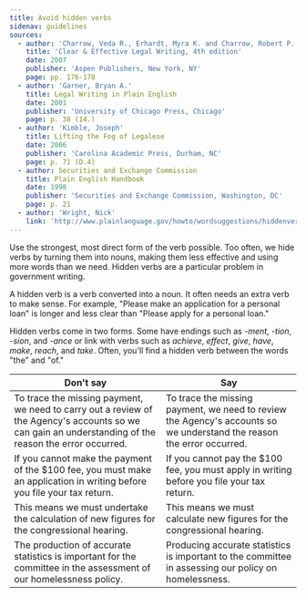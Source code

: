 ```yaml
---
title: Avoid hidden verbs
sidenav: guidelines
sources:
  - author: 'Charrow, Veda R., Erhardt, Myra K. and Charrow, Robert P.'
    title: 'Clear & Effective Legal Writing, 4th edition'
    date: 2007
    publisher: 'Aspen Publishers, New York, NY'
    page: pp. 176-178
  - author: 'Garner, Bryan A.'
    title: Legal Writing in Plain English
    date: 2001
    publisher: 'University of Chicago Press, Chicago'
    page: p. 38 (14.)
  - author: 'Kimble, Joseph'
    title: Lifting the Fog of Legalese
    date: 2006
    publisher: 'Carolina Academic Press, Durham, NC'
    page: p. 71 (D.4)
  - author: Securities and Exchange Commission
    title: Plain English Handbook
    date: 1998
    publisher: 'Securities and Exchange Commission, Washington, DC'
    page: p. 21
  - author: 'Wright, Nick'
    link: 'http://www.plainlanguage.gov/howto/wordsuggestions/hiddenverbs.cfm'
---
```


Use the strongest, most direct form of the verb possible. Too often, we hide verbs by turning them into nouns, making them less effective and using more words than we need. Hidden verbs are a particular problem in government writing.

A hidden verb is a verb converted into a noun. It often needs an extra verb to make sense. For example, "Please make an application for a personal loan" is longer and less clear than "Please apply for a personal loan."

Hidden verbs come in two forms. Some have endings such as _-ment_, _-tion_, _-sion_, and _-ance_ or link with verbs such as _achieve_, _effect_, _give_, _have_, _make_, _reach_, and _take_. Often, you'll find a hidden verb between the words "the" and "of."

Don't say | Say
------------------------------------------------------------------------------------------------------------------------------------------------------ | ---------------------------------------------------------------------------------------------------------------------
To trace the missing payment, we need to carry out a review of the Agency's accounts so we can gain an understanding of the reason the error occurred. | To trace the missing payment, we need to review the Agency's accounts so we understand the reason the error occurred.
If you cannot make the payment of the $100 fee, you must make an application in writing before you file your tax return. | If you cannot pay the $100 fee, you must apply in writing before you file your tax return.
This means we must undertake the calculation of new figures for the congressional hearing. | This means we must calculate new figures for the congressional hearing.
The production of accurate statistics is important for the committee in the assessment of our homelessness policy. | Producing accurate statistics is important to the committee in assessing our policy on homelessness.
